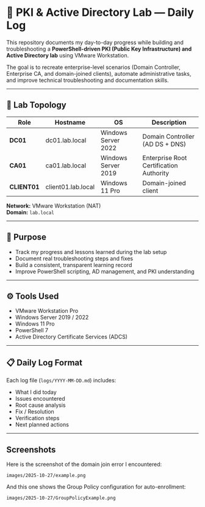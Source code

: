 # 🔐 PKI & Active Directory Lab — Daily Log

This repository documents my day-to-day progress while building and troubleshooting a **PowerShell-driven PKI (Public Key Infrastructure) and Active Directory lab** using VMware Workstation.

The goal is to recreate enterprise-level scenarios (Domain Controller, Enterprise CA, and domain-joined clients), automate administrative tasks, and improve technical troubleshooting and documentation skills.

---

## 🧩 Lab Topology
| Role | Hostname | OS | Description |
|------|-----------|----|-------------|
| **DC01** | dc01.lab.local | Windows Server 2022 | Domain Controller (AD DS + DNS) |
| **CA01** | ca01.lab.local | Windows Server 2019 | Enterprise Root Certification Authority |
| **CLIENT01** | client01.lab.local | Windows 11 Pro | Domain-joined client |

**Network:** VMware Workstation (NAT)  
**Domain:** `lab.local`

---

## 🧠 Purpose
- Track my progress and lessons learned during the lab setup  
- Document real troubleshooting steps and fixes  
- Build a consistent, transparent learning record  
- Improve PowerShell scripting, AD management, and PKI understanding  

---

## ⚙️ Tools Used
- VMware Workstation Pro  
- Windows Server 2019 / 2022  
- Windows 11 Pro  
- PowerShell 7  
- Active Directory Certificate Services (ADCS)

---

## 📋 Daily Log Format
Each log file (`logs/YYYY-MM-DD.md`) includes:
- What I did today  
- Issues encountered  
- Root cause analysis  
- Fix / Resolution  
- Verification steps  
- Next planned actions  

---

## Screenshots

Here is the screenshot of the domain join error I encountered:

`images/2025-10-27/example.png`

And this one shows the Group Policy configuration for auto-enrollment:

 `images/2025-10-27/GroupPolicyExample.png`

